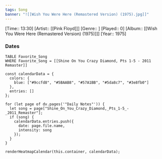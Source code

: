 ```yaml
---
tags: Song
banner: "![[Wish You Were Here (Remastered Version) (1975).jpg]]"
---
```

[Time:: 13:30]
[Artist:: [[Pink Floyd]]]
[Genre:: ]
[Played:: 0]
[Album:: [[Wish You Were Here (Remastered Version) (1975)]]]
[Year:: 1975]
### Dates
```dataview
TABLE Favorite_Song
WHERE Favorite_Song = [[Shine On You Crazy Diamond, Pts 1-5 - 2011 Remaster]]
```

```dataviewjs
const calendarData = {
  colors: {
    blue: ["#9ccfd8", "#5BAAB8", "#57A1BB", "#5da8c7", "#3e8fb0"]
  },
  entries: []
};

for (let page of dv.pages('"Daily Notes"')) {
  let song = page["Shine_On_You_Crazy_Diamond,_Pts_1-5_-_2011_Remaster"];
  if (song) {
    calendarData.entries.push({
      date: page.file.name,
      intensity: song
    });
  }
}

renderHeatmapCalendar(this.container, calendarData);
```
